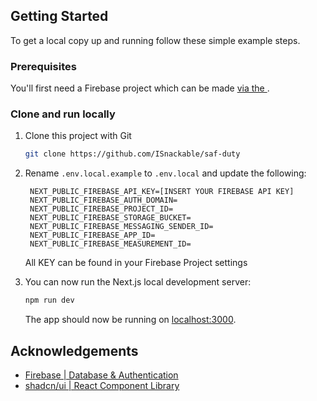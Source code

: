 ## Getting Started

To get a local copy up and running follow these simple example steps.

### Prerequisites

You'll first need a Firebase project which can be made [via the ](https://firebase.google.com/).

### Clone and run locally

1.  Clone this project with Git

    ```bash
    git clone https://github.com/ISnackable/saf-duty
    ```

2.  Rename `.env.local.example` to `.env.local` and update the following:

    ```
     NEXT_PUBLIC_FIREBASE_API_KEY=[INSERT YOUR FIREBASE API KEY]
     NEXT_PUBLIC_FIREBASE_AUTH_DOMAIN=
     NEXT_PUBLIC_FIREBASE_PROJECT_ID=
     NEXT_PUBLIC_FIREBASE_STORAGE_BUCKET=
     NEXT_PUBLIC_FIREBASE_MESSAGING_SENDER_ID=
     NEXT_PUBLIC_FIREBASE_APP_ID=
     NEXT_PUBLIC_FIREBASE_MEASUREMENT_ID=

    ```

    All KEY can be found in your Firebase Project settings

3.  You can now run the Next.js local development server:

    ```bash
    npm run dev
    ```

    The app should now be running on [localhost:3000](http://localhost:3000/).

## Acknowledgements

- [Firebase | Database & Authentication](https://firebase.google.com/)
- [shadcn/ui | React Component Library](https://ui.shadcn.com/)
